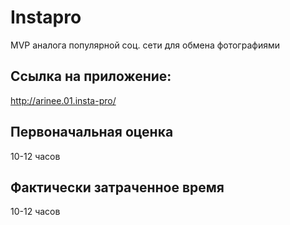 # Instapro

MVP аналога популярной соц. сети для обмена фотографиями

## Ссылка на приложение:

http://arinee.01.insta-pro/

## Первоначальная оценка

10-12 часов

## Фактически затраченное время

10-12 часов
